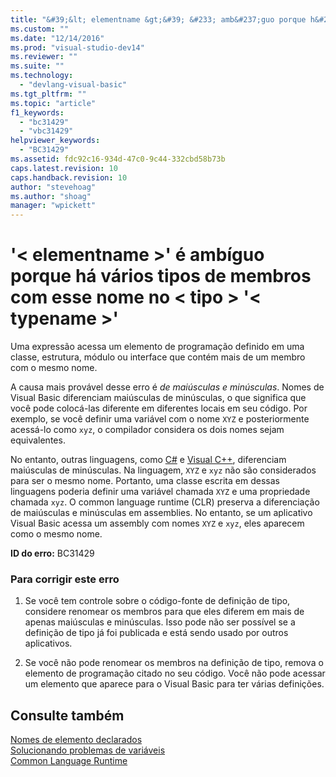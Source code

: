 ```yaml
---
title: "&#39;&lt; elementname &gt;&#39; &#233; amb&#237;guo porque h&#225; v&#225;rios tipos de membros com esse nome no &lt; tipo &gt; &#39;&lt; typename &gt;&#39; | Microsoft Docs"
ms.custom: ""
ms.date: "12/14/2016"
ms.prod: "visual-studio-dev14"
ms.reviewer: ""
ms.suite: ""
ms.technology: 
  - "devlang-visual-basic"
ms.tgt_pltfrm: ""
ms.topic: "article"
f1_keywords: 
  - "bc31429"
  - "vbc31429"
helpviewer_keywords: 
  - "BC31429"
ms.assetid: fdc92c16-934d-47c0-9c44-332cbd58b73b
caps.latest.revision: 10
caps.handback.revision: 10
author: "stevehoag"
ms.author: "shoag"
manager: "wpickett"
---
```

# &#39;&lt; elementname &gt;&#39; &#233; amb&#237;guo porque h&#225; v&#225;rios tipos de membros com esse nome no &lt; tipo &gt; &#39;&lt; typename &gt;&#39;
Uma expressão acessa um elemento de programação definido em uma classe, estrutura, módulo ou interface que contém mais de um membro com o mesmo nome.  
  
 A causa mais provável desse erro é *de maiúsculas e minúsculas*. Nomes de Visual Basic diferenciam maiúsculas de minúsculas, o que significa que você pode colocá\-las diferente em diferentes locais em seu código. Por exemplo, se você definir uma variável com o nome `XYZ` e posteriormente acessá\-lo como `xyz`, o compilador considera os dois nomes sejam equivalentes.  
  
 No entanto, outras linguagens, como [C\#](../../csharp/csharp.md) e [Visual C\+\+](/visual-cpp/top/visual-cpp-in-visual-studio-2015), diferenciam maiúsculas de minúsculas. Na linguagem, `XYZ` e `xyz` não são considerados para ser o mesmo nome. Portanto, uma classe escrita em dessas linguagens poderia definir uma variável chamada `XYZ` e uma propriedade chamada `xyz`. O common language runtime \(CLR\) preserva a diferenciação de maiúsculas e minúsculas em assemblies. No entanto, se um aplicativo Visual Basic acessa um assembly com nomes `XYZ` e `xyz`, eles aparecem como o mesmo nome.  
  
 **ID do erro:** BC31429  
  
### Para corrigir este erro  
  
1.  Se você tem controle sobre o código\-fonte de definição de tipo, considere renomear os membros para que eles diferem em mais de apenas maiúsculas e minúsculas. Isso pode não ser possível se a definição de tipo já foi publicada e está sendo usado por outros aplicativos.  
  
2.  Se você não pode renomear os membros na definição de tipo, remova o elemento de programação citado no seu código. Você não pode acessar um elemento que aparece para o Visual Basic para ter várias definições.  
  
## Consulte também  
 [Nomes de elemento declarados](../../visual-basic/programming-guide/language-features/declared-elements/declared-element-names.md)   
 [Solucionando problemas de variáveis](../../visual-basic/programming-guide/language-features/variables/troubleshooting-variables.md)   
 [Common Language Runtime](../Topic/Common%20Language%20Runtime%20\(CLR\).md)